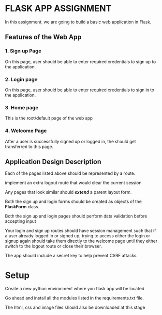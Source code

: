# FLASK APP ASSIGNMENT

In this assignment, we are going to build a basic web application in Flask.

## Features of the Web App

### 1. Sign up Page

On this page, user should be able to enter required credentials to sign up to the application.

### 2. Login page

On this page, user should be able to enter required credentials to sign in to the application.

### 3. Home page

This is the root/default page of the web app

### 4. Welcome Page

After a user is successfully signed up or logged in, the should get transferred to this page.

## Application Design Description

Each of the pages listed above should be represented by a route.

implement an extra logout route that would clear the current session

Any pages that look similar should **_extend_** a parent layout form.

Both the sign up and login forms should be created as objects of the **FlaskForm** class.

Both the sign up and login pages should perform data validation before accepting input

Your login and sign up routes should have session management such that if a user already logged in or signed up, trying to access either the login or signup again should take them directly to the welcome page until they either switch to the logout route or close their browser.

The app should include a secret key to help prevent CSRF attacks

# Setup

Create a new python environment where you flask app will be located.

Go ahead and install all the modules listed in the requirements.txt file.

The html, css and image files should also be downloaded at this stage
